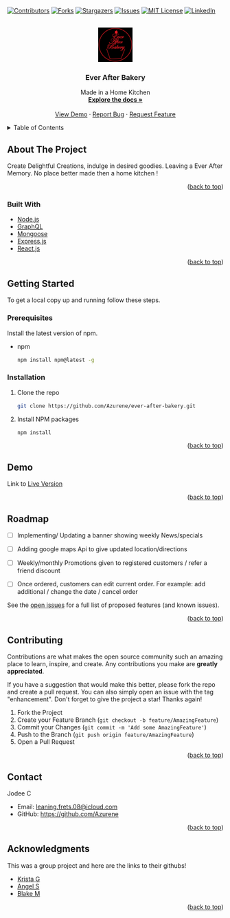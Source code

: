 [![Contributors][contributors-shield]][contributors-url]
[![Forks][forks-shield]][forks-url]
[![Stargazers][stars-shield]][stars-url]
[![Issues][issues-shield]][issues-url]
[![MIT License][license-shield]][license-url]
[![LinkedIn][linkedin-shield]][linkedin-url]



<!-- PROJECT LOGO -->
<br />
<div id=”top”  align="center">
  <a href="https://github.com/Azurene/ever-after-bakery">
    <img src="client/src/assets/images/logo/logo.JPEG" alt="Logo" width="80" height="80">
  </a>

<h3 align="center">Ever After Bakery</h3>

  <p align="center">
    Made in a Home Kitchen
    <br />
    <a href="https://github.com/Azurene/ever-after-bakery"><strong>Explore the docs »</strong></a>
    <br />
    <br />
    <a href="https://ever-after-bakery.herokuapp.com/">View Demo</a>
    ·
    <a href="https://github.com/Azurene/ever-after-bakery/issues">Report Bug</a>
    ·
    <a href="https://github.com/Azurene/ever-after-bakery/issues">Request Feature</a>
  </p>
</div>



<!-- TABLE OF CONTENTS -->
<details>
  <summary>Table of Contents</summary>
  <ol>
    <li>
      <a href="#about-the-project">About The Project</a>
      <ul>
        <li><a href="#built-with">Built With</a></li>
      </ul>
    </li>
    <li>
      <a href="#getting-started">Getting Started</a>
      <ul>
        <li><a href="#prerequisites">Prerequisites</a></li>
        <li><a href="#installation">Installation</a></li>
      </ul>
    </li>
    <li><a href="#usage">Usage</a></li>
    <li><a href="#roadmap">Roadmap</a></li>
    <li><a href="#contributing">Contributing</a></li>
    <li><a href="#license">License</a></li>
    <li><a href="#contact">Contact</a></li>
    <li><a href="#acknowledgments">Acknowledgments</a></li>
  </ol>
</details>



<!-- ABOUT THE PROJECT -->
## About The Project
Create Delightful Creations, indulge in desired goodies. Leaving a Ever After Memory. No place better made then a home kitchen !

<p align="right">(<a href="#top">back to top</a>)</p>



### Built With

* [Node.js](https://nodejs.org/en/)
* [GraphQL](https://graphql.org/)
* [Mongoose](https://mongoosejs.com/)
* [Express.js](https://expressjs.com/)
* [React.js](https://reactjs.org/)


<p align="right">(<a href="#top">back to top</a>)</p>



<!-- GETTING STARTED -->
## Getting Started

To get a local copy up and running follow these steps.

### Prerequisites

Install the latest version of npm.
* npm
  ```sh
  npm install npm@latest -g
  ```

### Installation

1. Clone the repo
   ```sh
   git clone https://github.com/Azurene/ever-after-bakery.git
   ```
2. Install NPM packages
   ```sh
   npm install
   ```

<p align="right">(<a href="#top">back to top</a>)</p>



<!-- USAGE EXAMPLES -->
## Demo

Link to [Live Version](https://ever-after-bakery.herokuapp.com/)


<p align="right">(<a href="#top">back to top</a>)</p>



<!-- ROADMAP -->
## Roadmap

- [ ] Implementing/ Updating a banner showing weekly News/specials

- [ ] Adding google maps Api to give updated location/directions
- [ ] Weekly/monthly Promotions given to registered customers / refer a friend discount
- [ ] Once ordered, customers can edit current order. For example: add additional / change the date / cancel order

See the [open issues](https://github.com/Azurene/ever-after-bakery/issues) for a full list of proposed features (and known issues).

<p align="right">(<a href="#top">back to top</a>)</p>



<!-- CONTRIBUTING -->
## Contributing

Contributions are what makes the open source community such an amazing place to learn, inspire, and create. Any contributions you make are **greatly appreciated**.

If you have a suggestion that would make this better, please fork the repo and create a pull request. You can also simply open an issue with the tag "enhancement".
Don't forget to give the project a star! Thanks again!

1. Fork the Project
2. Create your Feature Branch (`git checkout -b feature/AmazingFeature`)
3. Commit your Changes (`git commit -m 'Add some AmazingFeature'`)
4. Push to the Branch (`git push origin feature/AmazingFeature`)
5. Open a Pull Request

<p align="right">(<a href="#top">back to top</a>)</p>



<!-- CONTACT -->
## Contact

Jodee C
* Email: leaning.frets.08@icloud.com
* GitHub: https://github.com/Azurene

<p align="right">(<a href="#top">back to top</a>)</p>



<!-- ACKNOWLEDGMENTS -->
## Acknowledgments
This was a group project and here are the links to their githubs!
* [Krista G](https://github.com/krista20)
* [Angel S](https://github.com/santosangel1126)
* [Blake M](https://github.com/blakee-marcus)

<p align="right">(<a href="#top">back to top</a>)</p>



<!-- MARKDOWN LINKS & IMAGES -->
<!-- https://www.markdownguide.org/basic-syntax/#reference-style-links -->
[contributors-shield]: https://img.shields.io/github/contributors/Azurene/ever-after-bakery.svg?style=for-the-badge
[contributors-url]: https://github.com/Azurene/ever-after-bakery/graphs/contributors
[forks-shield]: https://img.shields.io/github/forks/Azurene/ever-after-bakery.svg?style=for-the-badge
[forks-url]: https://github.com/Azurene/ever-after-bakery/network/members
[stars-shield]: https://img.shields.io/github/stars/Azurene/ever-after-bakery.svg?style=for-the-badge
[stars-url]: https://github.com/Azurene/ever-after-bakery/stargazers
[issues-shield]: https://img.shields.io/github/issues/Azurene/ever-after-bakery.svg?style=for-the-badge
[issues-url]: https://github.com/Azurene/ever-after-bakery/issues
[license-shield]: https://img.shields.io/github/license/Azurene/ever-after-bakery.svg?style=for-the-badge
[license-url]: https://github.com/Azurene/ever-after-bakery/blob/master/LICENSE.txt
[linkedin-shield]: https://img.shields.io/badge/-LinkedIn-black.svg?style=for-the-badge&logo=linkedin&colorB=555
[linkedin-url]: https://linkedin.com/in/blake-marcus
[product-screenshot]: images/screenshot.png

